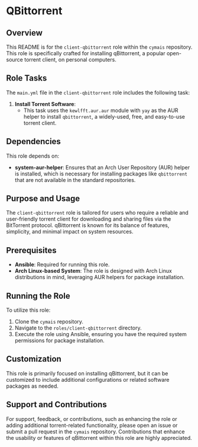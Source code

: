 # QBittorrent

## Overview
This README is for the `client-qbittorrent` role within the `cymais` repository. This role is specifically crafted for installing qBittorrent, a popular open-source torrent client, on personal computers.

## Role Tasks
The `main.yml` file in the `client-qbittorrent` role includes the following task:

1. **Install Torrent Software**:
   - This task uses the `kewlfft.aur.aur` module with `yay` as the AUR helper to install `qbittorrent`, a widely-used, free, and easy-to-use torrent client.

## Dependencies
This role depends on:
- **system-aur-helper**: Ensures that an Arch User Repository (AUR) helper is installed, which is necessary for installing packages like `qbittorrent` that are not available in the standard repositories.

## Purpose and Usage
The `client-qbittorrent` role is tailored for users who require a reliable and user-friendly torrent client for downloading and sharing files via the BitTorrent protocol. qBittorrent is known for its balance of features, simplicity, and minimal impact on system resources.

## Prerequisites
- **Ansible**: Required for running this role.
- **Arch Linux-based System**: The role is designed with Arch Linux distributions in mind, leveraging AUR helpers for package installation.

## Running the Role
To utilize this role:
1. Clone the `cymais` repository.
2. Navigate to the `roles/client-qbittorrent` directory.
3. Execute the role using Ansible, ensuring you have the required system permissions for package installation.

## Customization
This role is primarily focused on installing qBittorrent, but it can be customized to include additional configurations or related software packages as needed.

## Support and Contributions
For support, feedback, or contributions, such as enhancing the role or adding additional torrent-related functionality, please open an issue or submit a pull request in the `cymais` repository. Contributions that enhance the usability or features of qBittorrent within this role are highly appreciated.